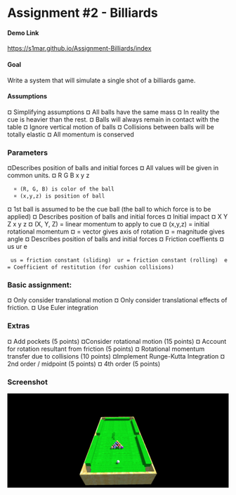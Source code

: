 # Assignment #2 - Billiards

#### Demo Link
 https://s1mar.github.io/Assignment-Billiards/index

#### Goal 
Write a system that will simulate a single shot of a billiards game.

#### Assumptions
¤ Simplifying assumptions
¤ All balls have the same mass ¤ In reality the cue is heavier than the rest. 
¤ Balls will always remain in contact with the table 
¤ Ignore vertical motion of balls
¤ Collisions between balls will be totally elastic 
¤ All momentum is conserved

### Parameters
¤Describes position of balls and initial
forces
¤ All values will be given in common units.
¤ R G B x y z
      
      ¤ (R, G, B) is color of the ball
      ¤ (x,y,z) is position of ball
¤ 1st ball is assumed to be the cue ball (the ball to which force is to be applied)
¤ Describes position of balls and initial forces 
¤ Initial impact ¤ X Y Z x y z ¤ (X, Y, Z) = linear momentum to apply to cue 
¤ (x,y,z) = initial rotational momentum ¤ = vector gives axis of rotation ¤ = magnitude gives angle
¤ Describes position of balls and initial forces ¤ Friction coeffients 
¤ us ur e 
    
     us = friction constant (sliding)  ur = friction constant (rolling)  e = Coefficient of restitution (for cushion collisions) 
     
### Basic assignment:
¤ Only consider translational motion 
¤ Only consider translational effects of friction. 
¤ Use Euler integration


### Extras 
¤ Add pockets (5 points)
¤Consider rotational motion (15 points) 
¤ Account for rotation resultant from friction (5 points) 
¤ Rotational momentum transfer due to collisions (10 points) 
¤Implement Runge-Kutta Integration ¤ 2nd order / midpoint (5 points) 
¤ 4th order (5 points)

### Screenshot
![Alt text](screen_grab.png "Screenshot")